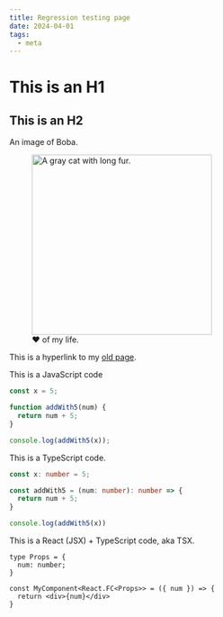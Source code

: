 ```yaml
---
title: Regression testing page
date: 2024-04-01
tags:
  - meta
---
```

# This is an H1

## This is an H2

An image of Boba.
<figure>
  <img
    width="320"
    src="{{ metadata.cloudfront }}/boba.jpg"
    alt="A gray cat with long fur."
  >
  <figcaption>♥ of my life.</figcaption>
</figure>


This is a hyperlink to my [old page](https://denicho-dev-deni-chos-projects.vercel.app).


This is a JavaScript code
```js
const x = 5;

function addWith5(num) {
  return num + 5;
}

console.log(addWith5(x));
```

This is a TypeScript code.
```ts
const x: number = 5;

const addWith5 = (num: number): number => {
  return num + 5;
}

console.log(addWith5(x))
```

This is a React (JSX) + TypeScript code, aka TSX.
```tsx
type Props = {
  num: number;
}

const MyComponent<React.FC<Props>> = ({ num }) => {
  return <div>{num}</div>
}
```